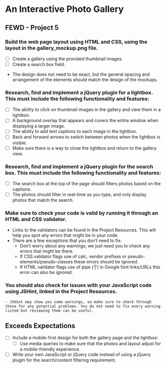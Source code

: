 # An Interactive Photo Gallery
## FEWD - Project 5

### Build the web page layout using HTML and CSS, using the layout in the gallery_mockup.png file.
- [ ] Create a gallery using the provided thumbnail images.
- [ ] Create a search box field.
- The design does not need to be exact, but the general spacing and arrangement of the elements should match the design of the mockups.
### Research, find and implement a jQuery plugin for a lightbox. This must include the following functionality and features:
- [ ] The ability to click on thumbnail images in the gallery and view them in a lightbox.
- [ ] A background overlay that appears and covers the entire window when displaying a larger image.
- [ ] The ability to add text captions to each image in the lightbox.
- [ ] Back and forward arrows to switch between photos when the lightbox is visible.
- [ ] Make sure there is a way to close the lightbox and return to the gallery view.
### Research, find and implement a jQuery plugin for the search box. This must include the following functionality and features:
- [ ] The search box at the top of the page should filters photos based on the captions.
- [ ] The photos should filter in real-time as you type, and only display photos that match the search.
### Make sure to check your code is valid by running it through an HTML and CSS validator.
- Links to the validators can be found in the Project Resources. This will help you spot any errors that might be in your code.
- There are a few exceptions that you don’t need to fix:
    - Don’t worry about any warnings, we just need you to check any errors that might be there.
    - If CSS validator flags use of calc, vendor prefixes or pseudo-elements/pseudo-classes these errors should be ignored.
    - If HTML validator flags use of pipe (‘|’) in Google font links/URLs this error can also be ignored.
### You should also check for issues with your JavaScript code using JSHint, linked in the Project Resources.
    - JSHint may show you some warnings, so make sure to check through those for any potential problems. You do not need to fix every warning listed but reviewing them can be useful.

## Exceeds Expectations
- [ ] Include a mobile-first design for both the gallery page and the lightbox:
    - [ ] Use media queries to make sure that the photos and layout adjust for a mobile-friendly experience.
- [ ] Write your own JavaScript or jQuery code instead of using a jQuery plugin for the search/content filtering requirement.
